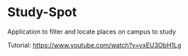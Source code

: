# Study-Spot
Application to filter and locate places on campus to study

Tutorial: https://www.youtube.com/watch?v=yxEU3ObH1Lg